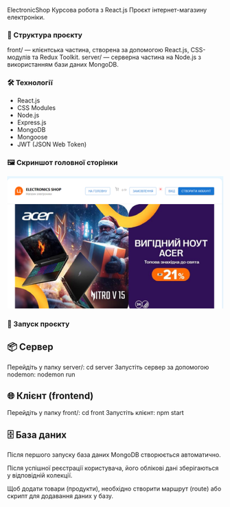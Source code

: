 ElectronicShop
Курсова робота з React.js
Проєкт інтернет-магазину електроніки.

### 📁 Структура проєкту
front/ — клієнтська частина, створена за допомогою React.js, CSS-модулів та Redux Toolkit.
server/ — серверна частина на Node.js з використанням бази даних MongoDB.

### 🛠️ Технології
- React.js
- CSS Modules
- Node.js
- Express.js
- MongoDB
- Mongoose
- JWT (JSON Web Token)

### 🖼️ Скриншот головної сторінки
![Прев’ю](/front/my-app/public/img/Laptop_.png)

### 🚀 Запуск проєкту
## 📦 Сервер
Перейдіть у папку server/:
cd server
Запустіть сервер за допомогою nodemon:
nodemon run
## 🌐 Клієнт (frontend)
Перейдіть у папку front/:
cd front
Запустіть клієнт:
npm start
## 🗄️ База даних
Після першого запуску база даних MongoDB створюється автоматично.

Після успішної реєстрації користувача, його облікові дані зберігаються у відповідній колекції.

Щоб додати товари (продукти), необхідно створити маршрут (route) або скрипт для додавання даних у базу.
